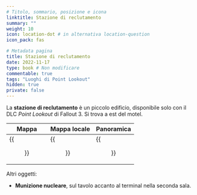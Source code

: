 ```yaml
---
# Titolo, sommario, posizione e icona
linktitle: Stazione di reclutamento
summary: ""
weight: 10
icon: location-dot # in alternativa location-question
icon_pack: fas

# Metadata pagina
title: Stazione di reclutamento
date: 2022-11-17
type: book # Non modificare
commentable: true
tags: "Luoghi di Point Lookout"
hidden: true
private: false 
---
```


<div class="fo3">

La **stazione di reclutamento** è un piccolo edificio, disponibile solo con il DLC *Point Lookout* di Fallout 3. Si trova a est del motel.

| Mappa | Mappa locale | Panoramica |
| ----- | ------------ | ---------- |
|  {{<figure src="fo3/NRC_loc.webp">}}    | {{<figure src="fo3/Recruitment_station_loc.webp">}}            | {{<figure src="fo3/Naval_Recruiting_Center.webp">}}          | 


Altri oggetti:
- **Munizione nucleare**, sul tavolo accanto al terminal nella seconda sala.

</div>